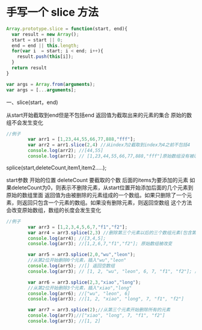 
# 手写一个 slice 方法

```js
Array.prototype.slice = function(start, end){
  var result = new Array();
  start = start || 0;
  end = end || this.length;
  for(var i  = start; i < end; i++){
    result.push(this[i]);
  }
  return result
}


```

```js
var args = Array.from(arguments);
var args = [...arguments];
```

一、slice(start，end)

从start开始截取到end但是不包括end
返回值为截取出来的元素的集合
原始的数组不会发生变化

```js
//例子
        var arr1 = [1,23,44,55,66,77,888,"fff"];
        var arr2 = arr1.slice(2,4) //从index为2截取到index为4之前不包括4
        console.log(arr2); //[44,55]
        console.log(arr1); // [1,23,44,55,66,77,888,"fff"]原始数组没有被改变

```

splice(start,deleteCount,item1,item2…..);

start参数 开始的位置
deleteCount 要截取的个数
后面的items为要添加的元素
如果deleteCount为0，则表示不删除元素，从start位置开始添加后面的几个元素到原始的数组里面
返回值为由被删除的元素组成的一个数组。如果只删除了一个元素，则返回只包含一个元素的数组。如果没有删除元素，则返回空数组
这个方法会改变原始数组，数组的长度会发生变化

```js
//例子
        var arr3 = [1,2,3,4,5,6,7,"f1","f2"];
        var arr4 = arr3.splice(2,3) //删除第三个元素以后的三个数组元素(包含第三个元素)
        console.log(arr4); //[3,4,5];
        console.log(arr3); //[1,2,6,7,"f1","f2"]; 原始数组被改变

        var arr5 = arr3.splice(2,0,"wu","leon"); 
        //从第2位开始删除0个元素，插入"wu","leon"
        console.log(arr5); //[] 返回空数组
        console.log(arr3); // [1, 2, "wu", "leon", 6, 7, "f1", "f2"]; 原始数组被改变

        var arr6 = arr3.splice(2,3,"xiao","long");
        //从第2位开始删除3个元素，插入"xiao","long"
        console.log(arr6); //["wu", "leon", 6]
        console.log(arr3); //[1, 2, "xiao", "long", 7, "f1", "f2"]

        var arr7 = arr3.splice(2);//从第三个元素开始删除所有的元素
        console.log(arr7);//["xiao", "long", 7, "f1", "f2"]
        console.log(arr3); //[1, 2]
```
